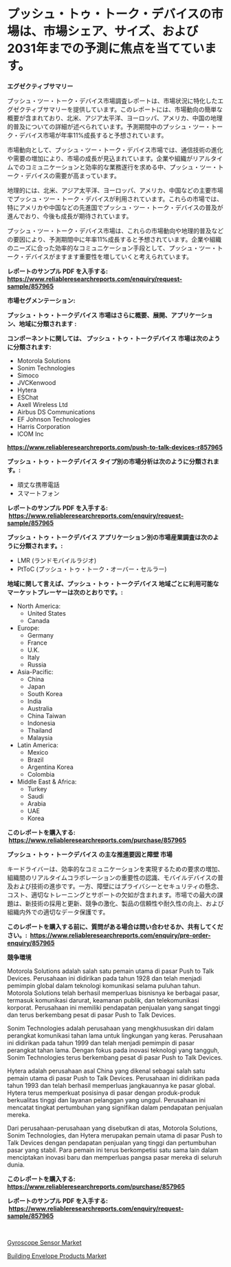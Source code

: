 <p><h1>プッシュ・トゥ・トーク・デバイスの市場は、市場シェア、サイズ、および2031年までの予測に焦点を当てています。</h1></p><p><strong>エグゼクティブサマリー</strong></p>
<p><p>プッシュ・ツー・トーク・デバイス市場調査レポートは、市場状況に特化したエグゼクティブサマリーを提供しています。このレポートには、市場動向の簡単な概要が含まれており、北米、アジア太平洋、ヨーロッパ、アメリカ、中国の地理的普及についての詳細が述べられています。予測期間中のプッシュ・ツー・トーク・デバイス市場が年率11%成長すると予想されています。</p><p>市場動向として、プッシュ・ツー・トーク・デバイス市場では、通信技術の進化や需要の増加により、市場の成長が見込まれています。企業や組織がリアルタイムでのコミュニケーションと効率的な業務遂行を求める中、プッシュ・ツー・トーク・デバイスの需要が高まっています。</p><p>地理的には、北米、アジア太平洋、ヨーロッパ、アメリカ、中国などの主要市場でプッシュ・ツー・トーク・デバイスが利用されています。これらの市場では、特にアメリカや中国などの先進国でプッシュ・ツー・トーク・デバイスの普及が進んでおり、今後も成長が期待されています。</p><p>プッシュ・ツー・トーク・デバイス市場は、これらの市場動向や地理的普及などの要因により、予測期間中に年率11%成長すると予想されています。企業や組織のニーズに合った効率的なコミュニケーション手段として、プッシュ・ツー・トーク・デバイスがますます重要性を増していくと考えられています。</p></p>
<p><strong>レポートのサンプル PDF を入手する: <a href="https://www.reliableresearchreports.com/enquiry/request-sample/857965">https://www.reliableresearchreports.com/enquiry/request-sample/857965</a></strong></p>
<p><strong>市場セグメンテーション:</strong></p>
<p><strong> プッシュ・トゥ・トークデバイス 市場はさらに概要、展開、アプリケーション、地域に分類されます :</strong></p>
<p><strong>コンポーネントに関しては、 プッシュ・トゥ・トークデバイス 市場は次のように分類されます: &nbsp;</strong></p>
<p><ul><li>Motorola Solutions</li><li>Sonim Technologies</li><li>Simoco</li><li>JVCKenwood</li><li>Hytera</li><li>ESChat</li><li>Axell Wireless Ltd</li><li>Airbus DS Communications</li><li>EF Johnson Technologies</li><li>Harris Corporation</li><li>ICOM Inc</li></ul></p>
<p><strong><a href="https://www.reliableresearchreports.com/push-to-talk-devices-r857965">https://www.reliableresearchreports.com/push-to-talk-devices-r857965</a></strong></p>
<p><strong> プッシュ・トゥ・トークデバイス タイプ別の市場分析は次のように分類されます。:</strong></p>
<p><ul><li>頑丈な携帯電話</li><li>スマートフォン</li></ul></p>
<p><strong>レポートのサンプル PDF を入手する: &nbsp;<a href="https://www.reliableresearchreports.com/enquiry/request-sample/857965">https://www.reliableresearchreports.com/enquiry/request-sample/857965</a></strong></p>
<p><strong> プッシュ・トゥ・トークデバイス アプリケーション別の市場産業調査は次のように分類されます。:</strong></p>
<p><ul><li>LMR (ランドモバイルラジオ)</li><li>PtToC (プッシュ・トゥ・トーク・オーバー・セルラー)</li></ul></p>
<p><strong>地域に関して言えば、プッシュ・トゥ・トークデバイス 地域ごとに利用可能なマーケットプレーヤーは次のとおりです。:</strong></p>
<p><ul>
    <li>
        North America:
        <ul>
            <li>United States</li>
            <li>Canada</li>
        </ul>
    </li>
    <li>
        Europe:
        <ul>
            <li>Germany</li>
            <li>France</li>
            <li>U.K.</li>
            <li>Italy</li>
            <li>Russia</li>
        </ul>
    </li>
    <li>
        Asia-Pacific:
        <ul>
            <li>China</li>
            <li>Japan</li>
            <li>South Korea</li>
            <li>India</li>
            <li>Australia</li>
            <li>China Taiwan</li>
            <li>Indonesia</li>
            <li>Thailand</li>
            <li>Malaysia</li>
        </ul>
    </li>
    <li>
        Latin America:
        <ul>
            <li>Mexico</li>
            <li>Brazil</li>
            <li>Argentina Korea</li>
            <li>Colombia</li>
        </ul>
    </li>
    <li>
        Middle East & Africa:
        <ul>
            <li>Turkey</li>
            <li>Saudi</li>
            <li>Arabia</li>
            <li>UAE</li>
            <li>Korea</li>
        </ul>
    </li>
    </ul></p>
<p><strong>このレポートを購入する: &nbsp;<a href="https://www.reliableresearchreports.com/purchase/857965">https://www.reliableresearchreports.com/purchase/857965</a></strong></p>
<p><strong>プッシュ・トゥ・トークデバイス の主な推進要因と障壁 市場</strong></p>
<p><p>キードライバーは、効率的なコミュニケーションを実現するための要求の増加、組織間のリアルタイムコラボレーションの重要性の認識、モバイルデバイスの普及および技術の進歩です。一方、障壁にはプライバシーとセキュリティの懸念、コスト、適切なトレーニングとサポートの欠如が含まれます。市場での最大の課題は、新技術の採用と更新、競争の激化、製品の信頼性や耐久性の向上、および組織内外での適切なデータ保護です。</p></p>
<p><strong>このレポートを購入する前に、質問がある場合は問い合わせるか、共有してください。:&nbsp; <a href="https://www.reliableresearchreports.com/enquiry/pre-order-enquiry/857965">https://www.reliableresearchreports.com/enquiry/pre-order-enquiry/857965</a></strong></p>
<p><strong>競争環境</strong></p>
<p><p>Motorola Solutions adalah salah satu pemain utama di pasar Push to Talk Devices. Perusahaan ini didirikan pada tahun 1928 dan telah menjadi pemimpin global dalam teknologi komunikasi selama puluhan tahun. Motorola Solutions telah berhasil memperluas bisnisnya ke berbagai pasar, termasuk komunikasi darurat, keamanan publik, dan telekomunikasi korporat. Perusahaan ini memiliki pendapatan penjualan yang sangat tinggi dan terus berkembang pesat di pasar Push to Talk Devices.</p><p>Sonim Technologies adalah perusahaan yang mengkhususkan diri dalam perangkat komunikasi tahan lama untuk lingkungan yang keras. Perusahaan ini didirikan pada tahun 1999 dan telah menjadi pemimpin di pasar perangkat tahan lama. Dengan fokus pada inovasi teknologi yang tangguh, Sonim Technologies terus berkembang pesat di pasar Push to Talk Devices.</p><p>Hytera adalah perusahaan asal China yang dikenal sebagai salah satu pemain utama di pasar Push to Talk Devices. Perusahaan ini didirikan pada tahun 1993 dan telah berhasil memperluas jangkauannya ke pasar global. Hytera terus memperkuat posisinya di pasar dengan produk-produk berkualitas tinggi dan layanan pelanggan yang unggul. Perusahaan ini mencatat tingkat pertumbuhan yang signifikan dalam pendapatan penjualan mereka.</p><p>Dari perusahaan-perusahaan yang disebutkan di atas, Motorola Solutions, Sonim Technologies, dan Hytera merupakan pemain utama di pasar Push to Talk Devices dengan pendapatan penjualan yang tinggi dan pertumbuhan pasar yang stabil. Para pemain ini terus berkompetisi satu sama lain dalam menciptakan inovasi baru dan memperluas pangsa pasar mereka di seluruh dunia.</p></p>
<p><strong>このレポートを購入する: &nbsp; <a href="https://www.reliableresearchreports.com/purchase/857965">https://www.reliableresearchreports.com/purchase/857965</a></strong></p>
<p><strong>レポートのサンプル PDF を入手する: &nbsp;<a href="https://www.reliableresearchreports.com/enquiry/request-sample/857965">https://www.reliableresearchreports.com/enquiry/request-sample/857965</a></strong><strong></strong></p>
<p>&nbsp;</p>
<p><p><a href="https://github.com/ruddyyedelwadw/Market-Research-Report-List-2/blob/main/gyroscope-sensor-market.md">Gyroscope Sensor Market</a></p><p><a href="https://angry-finch-aaf.notion.site/Building-Envelope-Products-Market-Size-and-Growth-Market-Segmentation-Regional-and-Country-Breakdo-c894e0f9b0f640fc83b8e73b6866c206">Building Envelope Products Market</a></p></p>